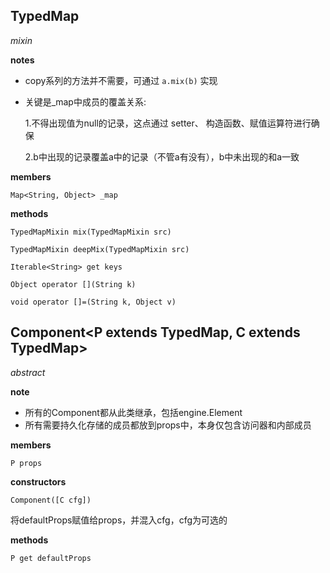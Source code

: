 ## TypedMap

*mixin*

**notes**

- copy系列的方法并不需要，可通过 `a.mix(b)` 实现

- 关键是_map中成员的覆盖关系: 

  1.不得出现值为null的记录，这点通过 setter、 构造函数、赋值运算符进行确保

  2.b中出现的记录覆盖a中的记录（不管a有没有），b中未出现的和a一致

**members**

`Map<String, Object> _map`

**methods**

`TypedMapMixin mix(TypedMapMixin src)`

`TypedMapMixin deepMix(TypedMapMixin src)`

`Iterable<String> get keys`

`Object operator [](String k)`

`void operator []=(String k, Object v)`

## Component<P extends TypedMap, C extends TypedMap>

*abstract*

**note**

- 所有的Component都从此类继承，包括engine.Element
- 所有需要持久化存储的成员都放到props中，本身仅包含访问器和内部成员

**members**

`P props`

**constructors**

`Component([C cfg])`

将defaultProps赋值给props，并混入cfg，cfg为可选的

**methods**

`P get defaultProps`

